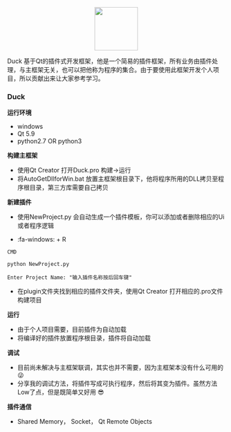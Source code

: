 <div align=center>
<img src="https://gitee.com/uploads/images/2018/0226/204052_d18504c9_20764.png" width="100" height="100" />
</div>


 Duck 基于Qt的插件式开发框架，他是一个简易的插件框架，所有业务由插件处理，与主框架无关，也可以把他称为程序的集合。由于要使用此框架开发个人项目，所以贡献出来让大家参考学习。
 

### Duck




 **运行环境** 

- windows
- Qt 5.9
- python2.7 OR python3



 **构建主框架** 

- 使用Qt Creator 打开Duck.pro  构建->运行
- 将AutoGetDllforWin.bat 放置主框架根目录下，他将程序所用的DLL拷贝至程序根目录，第三方库需要自己拷贝



 **新建插件** 

- 使用NewProject.py 会自动生成一个插件模板，你可以添加或者删除相应的Ui或者程序逻辑

- :fa-windows: + R

```
CMD

python NewProject.py

Enter Project Name: "输入插件名称按后回车键"
```

- 在plugin文件夹找到相应的插件文件夹，使用Qt Creator 打开相应的.pro文件 构建项目




 **运行** 

- 由于个人项目需要，目前插件为自动加载
- 将编译好的插件放置程序根目录，插件将自动加载



 **调试** 

- 目前尚未解决与主框架联调，其实也并不需要，因为主框架本没有什么可用的:stuck_out_tongue_winking_eye: 
- 分享我的调试方法，将插件写成可执行程序，然后将其变为插件。虽然方法Low了点，但是既简单又好用 :sunglasses: 





 **插件通信** 

- Shared Memory， Socket， Qt Remote Objects
